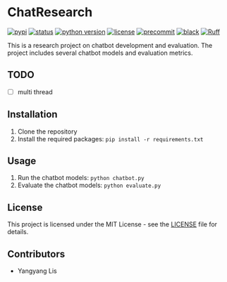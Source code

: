 # ChatResearch

[![pypi](https://img.shields.io/pypi/v/chat-research.svg)][pypi status]
[![status](https://img.shields.io/pypi/status/chat-research.svg)][pypi status]
[![python version](https://img.shields.io/pypi/pyversions/chat-research)][pypi status]
[![license](https://img.shields.io/pypi/l/chat-research)][license]
[![precommit](https://img.shields.io/badge/pre--commit-enabled-brightgreen?logo=pre-commit&logoColor=white)][precommit]
[![black](https://img.shields.io/badge/code%20style-black-000000.svg)][black]
[![Ruff](https://img.shields.io/endpoint?url=https://raw.githubusercontent.com/charliermarsh/ruff/main/assets/badge/v1.json)](https://github.com/charliermarsh/ruff)

[pypi status]: https://pypi.org/project/chat-research/
[license]: https://opensource.org/licenses/GPLv3
[precommit]: https://github.com/pre-commit/pre-commit
[black]: https://github.com/psf/black

This is a research project on chatbot development and evaluation.
The project includes several chatbot models and evaluation metrics.

## TODO

- [ ] multi thread

## Installation

1. Clone the repository
2. Install the required packages: `pip install -r requirements.txt`

## Usage

1. Run the chatbot models: `python chatbot.py`
2. Evaluate the chatbot models: `python evaluate.py`

## License

This project is licensed under the MIT License - see the [LICENSE](LICENSE) file for details.

## Contributors

- Yangyang Lis
